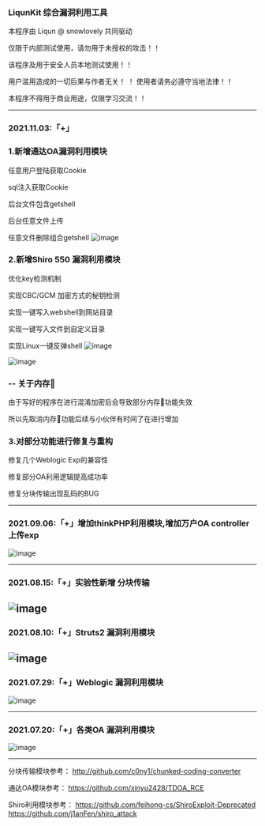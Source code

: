 ### LiqunKit 综合漏洞利用工具



本程序由 Liqun @ snowlovely 共同驱动

仅限于内部测试使用，请勿用于未授权的攻击！！ 

该程序及用于安全人员本地测试使用！！

用户滥用造成的一切后果与作者无关！
！ 
使用者请务必遵守当地法律！！ 

本程序不得用于商业用途，仅限学习交流！！


--------------------------------------------------------------------------------------------------------------------------------------------------------------------

### 2021.11.03:「+」

### 1.新增通达OA漏洞利用模块

任意用户登陆获取Cookie

sql注入获取Cookie

后台文件包含getshell

后台任意文件上传

任意文件删除组合getshell
![image](https://user-images.githubusercontent.com/89302066/140003518-78acba31-7a12-498c-9577-f4ef07950b8d.png)

### 2.新增Shiro 550 漏洞利用模块


优化key检测机制

实现CBC/GCM 加密方式的秘钥检测

实现一键写入webshell到网站目录

实现一键写入文件到自定义目录

实现Linux一键反弹shell
![image](https://user-images.githubusercontent.com/89302066/140003643-26e08567-b65a-4113-be9a-e998a38b0b5e.png)

![image](https://user-images.githubusercontent.com/89302066/140003726-f247c50d-3c04-444e-ae80-c50fdefa8d68.png)

### -- 关于内存🐴

由于写好的程序在进行混淆加密后会导致部分内存🐴功能失效

所以先取消内存🐴功能后续与小伙伴有时间了在进行增加

### 3.对部分功能进行修复与重构

修复几个Weblogic Exp的兼容性

修复部分OA利用逻辑提高成功率

修复分块传输出现乱码的BUG

--------------------------------------------------------------------------------------------------------------------------------------------------------------------

### 2021.09.06:「+」增加thinkPHP利用模块,增加万户OA controller上传exp
![image](https://user-images.githubusercontent.com/89302066/140025593-d3c306f3-1882-4bdc-b39d-17b591d8d1ad.png)

--------------------------------------------------------------------------------------------------------------------------------------------------------------------


### 2021.08.15:「+」实验性新增 分块传输 
![image](https://user-images.githubusercontent.com/89302066/140025643-bfe45602-4e8a-47da-9664-ec072b352f97.png)
--------------------------------------------------------------------------------------------------------------------------------------------------------------------

### 2021.08.10:「+」Struts2  漏洞利用模块
![image](https://user-images.githubusercontent.com/89302066/140025671-edc0d4c9-4968-47ad-9103-eb5db5ac8e57.png)
--------------------------------------------------------------------------------------------------------------------------------------------------------------------

### 2021.07.29:「+」Weblogic 漏洞利用模块
![image](https://user-images.githubusercontent.com/89302066/140025736-3f3350f5-19b0-4f00-9c40-2d2b68bcc799.png)

--------------------------------------------------------------------------------------------------------------------------------------------------------------------

### 2021.07.20:「+」各类OA    漏洞利用模块
![image](https://user-images.githubusercontent.com/89302066/140025772-69ce74f7-5e60-4e23-9a05-f6c0391faedd.png)

--------------------------------------------------------------------------------------------------------------------------------------------------------------------

分块传输模块参考：
http://github.com/c0ny1/chunked-coding-converter

通达OA模块参考：
https://github.com/xinyu2428/TDOA_RCE

Shiro利用模块参考：
https://github.com/feihong-cs/ShiroExploit-Deprecated
https://github.com/j1anFen/shiro_attack

                



